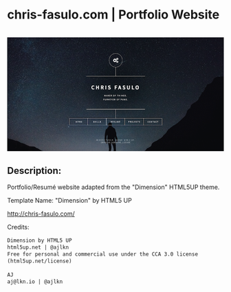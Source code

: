 <h1>chris-fasulo.com | Portfolio Website</h1><br>
<img src="images/websiteScreenshot.png">
<br>
<h2>Description:</h2>
<p>Portfolio/Resum&eacute; website adapted from the "Dimension" HTML5UP theme.</p>
<p>Template Name: "Dimension" by HTML5 UP</p>

http://chris-fasulo.com/

Credits:

	Dimension by HTML5 UP
	html5up.net | @ajlkn
	Free for personal and commercial use under the CCA 3.0 license (html5up.net/license)

	AJ
	aj@lkn.io | @ajlkn
